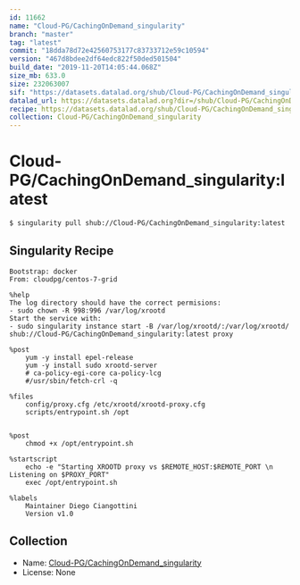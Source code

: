 ```yaml
---
id: 11662
name: "Cloud-PG/CachingOnDemand_singularity"
branch: "master"
tag: "latest"
commit: "18dda78d72e42560753177c83733712e59c10594"
version: "467d8bdee2df64edc822f50ded501504"
build_date: "2019-11-20T14:05:44.068Z"
size_mb: 633.0
size: 232063007
sif: "https://datasets.datalad.org/shub/Cloud-PG/CachingOnDemand_singularity/latest/2019-11-20-18dda78d-467d8bde/467d8bdee2df64edc822f50ded501504.sif"
datalad_url: https://datasets.datalad.org?dir=/shub/Cloud-PG/CachingOnDemand_singularity/latest/2019-11-20-18dda78d-467d8bde/
recipe: https://datasets.datalad.org/shub/Cloud-PG/CachingOnDemand_singularity/latest/2019-11-20-18dda78d-467d8bde/Singularity
collection: Cloud-PG/CachingOnDemand_singularity
---
```


# Cloud-PG/CachingOnDemand_singularity:latest

```bash
$ singularity pull shub://Cloud-PG/CachingOnDemand_singularity:latest
```

## Singularity Recipe

```singularity
Bootstrap: docker
From: cloudpg/centos-7-grid

%help
The log directory should have the correct permisions:
- sudo chown -R 998:996 /var/log/xrootd
Start the service with:
- sudo singularity instance start -B /var/log/xrootd/:/var/log/xrootd/ shub://Cloud-PG/CachingOnDemand_singularity:latest proxy

%post
    yum -y install epel-release
    yum -y install sudo xrootd-server 
    # ca-policy-egi-core ca-policy-lcg
    #/usr/sbin/fetch-crl -q

%files
    config/proxy.cfg /etc/xrootd/xrootd-proxy.cfg
    scripts/entrypoint.sh /opt


%post
    chmod +x /opt/entrypoint.sh

%startscript
    echo -e "Starting XROOTD proxy vs $REMOTE_HOST:$REMOTE_PORT \n Listening on $PROXY_PORT"
    exec /opt/entrypoint.sh

%labels
    Maintainer Diego Ciangottini
    Version v1.0
```

## Collection

 - Name: [Cloud-PG/CachingOnDemand_singularity](https://github.com/Cloud-PG/CachingOnDemand_singularity)
 - License: None

